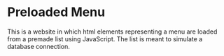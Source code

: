 # Preloaded Menu

This is a website in which html elements representing a menu are loaded from a premade list using JavaScript. The list is meant to simulate a database connection.